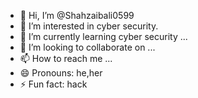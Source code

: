 - 👋 Hi, I’m @Shahzaibali0599
- 👀 I’m interested in cyber security.
- 🌱 I’m currently learning cyber security ...
- 💞️ I’m looking to collaborate on ...
- 📫 How to reach me ...
- 😄 Pronouns: he,her
- ⚡ Fun fact: hack 

<!---
Shahzaibali/Shahzaibali is a ✨ special ✨ repository because its `README.md` (this file) appears on your GitHub profile.
You can click the Preview link to take a look at your changes.
--->
